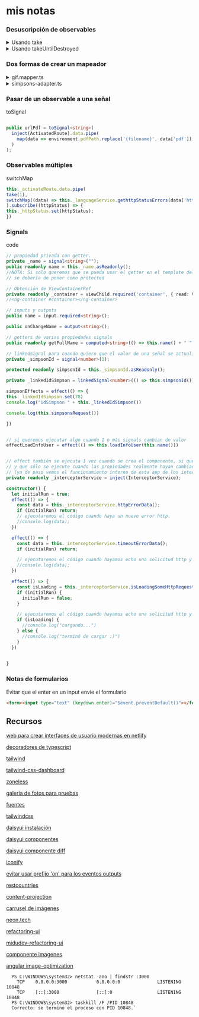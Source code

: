 # mis notas

### Desuscripción de observables
<code-block>
  <details>
  <summary>Usando take</summary>

  ```typescript
of("hola mundo").pipe(
  take(1),
)
.subscribe((data: string) => {
  //console.log(data)
});
  ```
  </details>

  <details>
  <summary>Usando takeUntilDestroyed</summary>

  ```typescript
private readonly _destroyRef = inject(DestroyRef);

of("hola mundo").pipe(
    takeUntilDestroyed(this._destroyRef),
)
.subscribe((data: string) => {
    //console.log(data)
});
  ```
  </details>

</code-block>



### Dos formas de crear un mapeador

<code-block>
  <details>
  <summary>gif.mapper.ts</summary>

  ```typescript
import { Gif } from '../interfaces/gif.interface';
import { GiphyItem } from './../interfaces/giphy.interfaces';

export class GifMapper {
  static mapGiphyItemToGif(item: GiphyItem): Gif {
    return {
      id: item.id,
      title: item.title,
      url: item.images.original.url,
    };
  }

  static mapGiphyItemsToGifArray(items: GiphyItem[]): Gif[] {
    return items.map(this.mapGiphyItemToGif);
  }
}

  ```
  </details>

  <details>
  <summary>simpsons-adapter.ts</summary>

  ```typescript
import { inject, Injectable } from '@angular/core';
import { ModelAdapter } from '@core/interfaces/adapter/model-adapter.interface';
import { ModelAdapterService } from '@core/services/model-adapter/model-adapter.service';
import { Simpson } from '@features/simpsons/interfaces/simpson.interface';
import { SimpsonResponse } from '@features/simpsons/interfaces/api/simpsonsRespose.interface';

@Injectable({
  providedIn: 'root',
})
export class SimpsonAdapter implements ModelAdapter<SimpsonResponse, Simpson> {

  private readonly _modelAdapter = inject(ModelAdapterService);

  adapt = (simpsonResponse: SimpsonResponse): Simpson => {
    return this._modelAdapter.adapt<SimpsonResponse, Simpson>(simpsonResponse, (simpsonResponse: SimpsonResponse) => {
      return {
        id: Number(simpsonResponse.id),
        fullName: simpsonResponse.nombre + " " + simpsonResponse.apellidos,
        age: simpsonResponse.edad,
        image: simpsonResponse.imagen,
        personality: simpsonResponse.personalidad,
        description: simpsonResponse.descripcion,
        funFact: simpsonResponse.dato_curioso
      }
    })
  }


  adaptArray = (simpsonsResponse: SimpsonResponse[]): Simpson[] =>
    this._modelAdapter.adaptArray<SimpsonResponse, Simpson>(simpsonsResponse, this.adapt)

}

  ```
  </details>

</code-block>




### Pasar de un observable a una señal
<code-block>
  <span>toSignal</span>

  ```typescript

  public urlPdf = toSignal<string>(
    inject(ActivatedRoute).data.pipe(
      map(data => environment.pdfPath.replace('{filename}', data['pdf']))
    )
  );

  ```
</code-block>

### Observables múltiples
<code-block>
  <span>switchMap</span>

  ```typescript
this._activateRoute.data.pipe(
  take(1),
  switchMap((data) => this._languageService.gethttpStatusErrors(data['http-status-code']))
).subscribe((httpStatus) => {
  this._httpStatus.set(httpStatus);
})
  ```
</code-block>

### Signals

<code-block>
  <span>code</span>

  ```typescript
// propiedad privada con getter.
private _name = signal<string>("");
public readonly name = this._name.asReadonly();
//NOTA: Si solo queremos que se pueda usar el getter en el template del componente,
// se debería de poner como protected

// Obtención de ViewContainerRef
private readonly _container = viewChild.required('container', { read: ViewContainerRef })
  //<ng-container #container></ng-container>

// inputs y outputs
public name = input.required<string>();

public onChangeName = output<string>();

// getters de varias propiedades signals
public readonly getFullName = computed<string>(() => this.name() + " " + this.lastName() )

// linkedSignal para cuando quiero que el valor de una señal se actualize en base al valor de otra y además poderle setear un valor distinto cuando quiera
private _simpsonId = signal<number>(1);

protected readonly simpsonId = this._simpsonId.asReadonly();

private _linkedIdSimpson = linkedSignal<number>(() => this.simpsonId());

simpsonEffects = effect(() => {
  this._linkedIdSimpson.set(78)
  console.log("idSimpson " + this._linkedIdSimpson())

  console.log(this.simpsonsRequest())

})


// si queremos ejecutar algo cuando 1 o más signals cambian de valor
effectLoadInfoUser = effect(() => this.loadInfoUser(this.name()))


// effect también se ejecuta 1 vez cuando se crea el componente, si queremos evitar esto,
// y que sólo se ejecute cuando las propiedades realmente hayan cambiado de valor podemos hacer:
// (ya de paso vemos el funcionamiento interno de esta app de los interceptores :) )
private readonly _interceptorService = inject(InterceptorService);

constructor() {
    let initialRun = true;
    effect(() => {
      const data = this._interceptorService.httpErrorData();
      if (initialRun) return;
      // ejecutaremos el código cuando haya un nuevo error http.
      //console.log(data);
    })

    effect(() => {
      const data = this._interceptorService.timeoutErrorData();
      if (initialRun) return;

      // ejecutaremos el código cuando hayamos echo una solicitud http y esta tarde mucho en hacerse
      //console.log(data);
    })

    effect(() => {
      const isLoading = this._interceptorService.isLoadingSomeHttpRequest();
      if (initialRun) {
        initialRun = false;
      }

      // ejecutaremos el código cuando hayamos echo una solicitud http y esta tarde mucho en hacerse
      if (isLoading) {
        //console.log("cargando...")
      } else {
        //console.log("terminó de cargar :)")
      }
    })

    
  }

  ```
</code-block>


### Notas de formularios
<code-block>
  <span>Evitar que el enter en un input envíe el formulario</span>

  ```html
  <form><input type="text" (keydown.enter)="$event.preventDefault()"></form>

  ```
</code-block>
 
## Recursos

[web para crear interfaces de usuario modernas en netlify](https://www.netlify.com/)


[decoradores de typescript](https://www.typescriptlang.org/docs/handbook/decorators.html)

[tailwind](https://tailwindcss.com/docs/installation/framework-guides/angular)

[tailwind-css-dashboard](https://www.creative-tim.com/twcomponents/component/tailwind-css-dashboard-1)

[zoneless](https://angular.dev/guide/experimental/zoneless)

[galeria de fotos para pruebas](https://flowbite.com/docs/components/gallery/)

[fuentes](https://fonts.google.com/selection#how-to-use)

[tailwindcss](https://tailwindcss.com/)

[daisyui instalación](https://daisyui.com/docs/install/angular/)



[daisyui componentes](https://daisyui.com/components)

[daisyui componente diff](https://daisyui.com/components/diff/)

[iconify](https://iconify.design/)

[evitar usar prefijo 'on' para los eventos outputs](https://angular.dev/style-guide#dont-prefix-output-properties)

[restcountries](https://restcountries.com/)

[content-projection](https://angular.dev/guide/components/content-projection)

[carrusel de imágenes](https://swiperjs.com/)


[neon.tech](https://neon.tech/)


[refactoring-ui](https://medium.com/refactoring-ui/7-practical-tips-for-cheating-at-design-40c736799886)

[midudev-refactoring-ui](https://www.youtube.com/watch?v=n189TdfbQIA)

[componente imagenes](https://unpic.pics/img/angular/)

[angular image-optimization](https://angular.dev/guide/image-optimization)



```
  PS C:\WINDOWS\system32> netstat -ano | findstr :3000
    TCP    0.0.0.0:3000           0.0.0.0:0              LISTENING       10848
    TCP    [::]:3000              [::]:0                 LISTENING       10848
  PS C:\WINDOWS\system32> taskkill /F /PID 10848
  Correcto: se terminó el proceso con PID 10848.`
```
<!-- 

<code-block>
  <details>
  <summary>your-component.ts</summary>

  ```typescript

  ```
  </details>

  <details>
  <summary>app.template.html</summary>

  ```html

  ```
  </details>

  <details>
  <summary>render</summary>

  ```typescript

  ```
  </details>
</code-block> -->


<!-- @Directive({
  selector: '[select]',
})
export class SelectDirective implements OnInit {
  private templateRef = inject(TemplateRef);
  private viewContainerRef = inject(ViewContainerRef);

  ngOnInit() {
    console.log(this.templateRef.elementRef.nativeElement)
    this.viewContainerRef.createEmbeddedView(this.templateRef, {
      // Create the embedded view with a context object that contains
      // the data via the key `$implicit`.
      $implicit: "hola",
    });
  }
}
 <ng-template select let-data>
  <p class="data-view">The data is: {{data}}</p>
</ng-template> -->